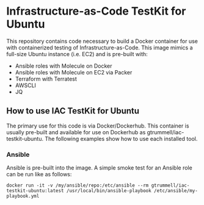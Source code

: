 Infrastructure-as-Code TestKit for Ubuntu
=========================================

This repository contains code necessary to build a Docker container for use
with containerized testing of Infrastructure-as-Code.  This image mimics a
full-size Ubuntu instance (i.e. EC2) and is pre-built with:
- Ansible roles with Molecule on Docker
- Ansible roles with Molecule on EC2 via Packer
- Terraform with Terratest
- AWSCLI
- JQ

How to use IAC TestKit for Ubuntu
---------------------------------

The primary use for this code is via Docker/Dockerhub.  This container is
usually pre-built and available for use on Dockerhub as
gtrummell/iac-testkit-ubuntu.  The following examples show how to use each
installed tool.

### Ansible

Ansible is pre-built into the image.  A simple smoke test for an Ansible
role can be run like as follows:

`docker run -it -v /my/ansible/repo:/etc/ansible --rm gtrummell/iac-testkit-ubuntu:latest /usr/local/bin/ansible-playbook /etc/ansible/my-playbook.yml`

